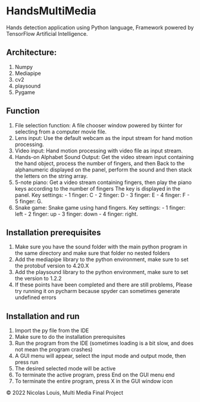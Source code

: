 # HandsMultiMedia
Hands detection application using Python language, Framework powered by TensorFlow Artificial Intelligence.


## Architecture:
1. Numpy
2. Mediapipe
3. cv2
4. playsound
5. Pygame

## Function
1. File selection function: A file chooser window powered by tkinter for selecting from a computer
movie file.
2. Lens input: Use the default webcam as the input stream for hand motion processing.
3. Video input: Hand motion processing with video file as input stream.
4. Hands-on Alphabet Sound Output: Get the video stream input containing the hand object, process the number of fingers, and then
Back to the alphanumeric displayed on the panel, perform the sound and then stack the letters on the string array.
5. 5-note piano: Get a video stream containing fingers, then play the piano keys according to the number of fingers
The key is displayed in the panel. Key settings: - 1 finger: C - 2 finger: D - 3 finger: E - 4 finger: F - 5 finger: G.
6. Snake game: Snake game using hand fingers.
Key settings: - 1 finger: left - 2 finger: up - 3 finger: down - 4 finger: right.

## Installation prerequisites
1. Make sure you have the sound folder with the main python
program in the same directory and make sure that folder
no nested folders
2. Add the mediapipe library to the python environment,
make sure to set the protobuf version to 4.20.X
5. Add the playsound library to the python environment,
make sure to set the version to 1.2.2
7. If these points have been completed and there are still problems,
Please try running it on pycharm because
spyder can sometimes generate undefined errors


## Installation and run
1. Import the py file from the IDE
2. Make sure to do the installation prerequisites
3. Run the program from the IDE (sometimes loading is a bit slow, and
does not mean the program crashes)
4. A GUI menu will appear, select the input mode and
output mode, then press run
5. The desired selected mode will be active
6. To terminate the active program, press End on the GUI menu
end 
7. To terminate the entire program, press X in the GUI window
icon


© 2022 Nicolas Louis, Multi Media Final Project
